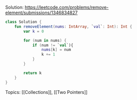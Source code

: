 Solution: https://leetcode.com/problems/remove-element/submissions/1346834827

```kotlin
class Solution {
    fun removeElement(nums: IntArray, `val`: Int): Int {
        var k = 0

        for (num in nums) {
            if (num != `val`){
                nums[k] = num
                k += 1
            }
        }

        return k
    }
}
```

Topics: [[Collections]], [[Two Pointers]]

